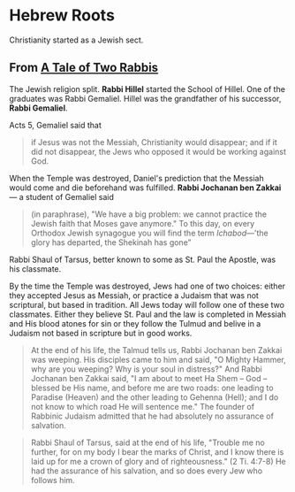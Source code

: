 # Hebrew Roots

Christianity started as a Jewish sect.



## From [A Tale of Two Rabbis](https://www.moriel.org/links/27-news/79-teaching/84-sermons-in-english/699-jesus-in-the-talmud.html?highlight=WyJ0YWxlIiwidGFsZXMiLCJvZiIsIidvZiciLCInb2YiLCJvZiciLCJ0d28iLCJyYWJiaXMiLCJyYWJiaSIsInJhYmJpJ3MiXQ==)

The Jewish religion split.  **Rabbi Hillel** started the School of Hillel. One of the graduates was Rabbi Gemaliel. Hillel was the grandfather of his successor, **Rabbi Gemaliel**. 

Acts 5, Gemaliel said that 

> if Jesus was not the Messiah, Christianity would disappear; and if it did not disappear, the Jews who opposed it would be working against God.

When the Temple was destroyed, Daniel's prediction that the Messiah would come and die beforehand was fulfilled. **Rabbi Jochanan ben Zakkai** — a student of Gemaliel said 

> (in paraphrase), "We have a big problem: we cannot practice the Jewish faith that Moses gave anymore." To this day, on every Orthodox Jewish synagogue you will find the term *Ichabod*—'the glory has departed, the Shekinah has gone”

Rabbi Shaul of Tarsus, better known to some as St. Paul the Apostle, was his classmate.

By the time the Temple was destroyed, Jews had one of two choices: either they accepted Jesus as Messiah, or practice a Judaism that was not scriptural, but based in tradition. All Jews today will follow one of these two classmates. Either they believe St. Paul and the law is completed in Messiah and His blood atones for sin or they follow the Tulmud and belive in a Judaism not based in scripture but in good works.

> At the end of his life, the Talmud tells us, Rabbi Jochanan ben Zakkai was weeping. His disciples came to him and said, "O Mighty Hammer, why are you weeping? Why is your soul in distress?" And Rabbi Jochanan ben Zakkai said, "I am about to meet Ha Shem – God – blessed be His name, and before me are two roads: one leading to Paradise (Heaven) and the other leading to Gehenna (Hell); and I do not know to which road He will sentence me." The founder of Rabbinic Judaism admitted that he had absolutely no assurance of salvation. 

> Rabbi Shaul of Tarsus, said at the end of his life, "Trouble me no further, for on my body I bear the marks of Christ, and I know there is laid up for me a crown of glory and of righteousness." (2 Ti. 4:7-8) He had the assurance of his salvation, and so does every Jew who follows him. 